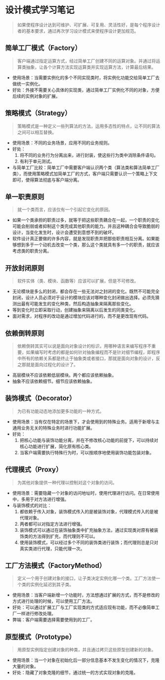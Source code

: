 # 设计模式学习笔记
> 如果使程序设计达到可维护、可扩展、可复用、灵活性好，是每个程序设计者的基本要求，通过再次学习设计模式来使程序设计更加规范。

## 简单工厂模式（Factory）
> 客户端通过指定运算方式，经过简单工厂创建不同的运算对象。并通过将运算类抽象，让各个计算方法实现运算类并实现运算方法，计算最后结果。

* 使用场景：当需要实例化的多个不同实现类时，将实例化功能交给简单工厂去做统一实例化。
* 好处：外接不需要关心具体的实现类，通过简单工厂实例化不同的对象，方便后续的实例对象的扩展。

## 策略模式（Strategy）
> 策略模式是一种定义一些列算法的方法，运用多态性的特点，让不同的算法之间可以相互替换。

* 使用场景：不同的业务场景，应用不同的业务规则。
* 好处：
    1. 将不同的业务行为分离出来，进行封装，使这些行为类中消除条件语句。
    2. 有利于单元测试。
* 与简单工厂比较：简单工厂中需要客户端认识两个类（算法类和算法简单工厂类），而使用策略模式加简单工厂的方式，客户端只需要认识一个策略上下文即可，使得算法彻底与客户端分离。

## 单一职责原则
> 就一个类而言，应该仅有一个引起它变化的原因。

* 如果一个类承担的职责过多，就等于把这些职责耦合在一起，一个职责的变化可能会削弱或者抑制这个类完成其他职责的能力。并且这种耦合会导致脆弱的设计，当变化发生时，设计会遭受到意想不到的破坏。
* 软件设计真正要做的许多内容，就是发现职责并把那些职责相互分离。如果能够想到多于一个动机去改变一个类，那么这个类就具有多一个的职责，就应该考虑类的职责分离。

## 开放封闭原则
> 软件实体（类、模块、函数等）应该可以扩展，但是不可修改。

* 无论模块是多么的封闭，都会存在一些无法对之封闭的变化。既然不可能完全封闭，设计人员必须对于设计的模块应该对哪种变化封闭做出选择。必须先猜测出最有可能发生的变化种类，然后构造抽象来隔离那些变化。
* 等到变化时立即采取行动，创建抽象来隔离以后发生的同类变化。
* 面对需求，对程序的改动是通过增加代码进行的，而不是更改现有代码。

## 依赖倒转原则
> 依赖倒转其实可以说是面向对象设计的标识，用哪种语言来编写程序不重要，如果编写时考虑的都是如何针对抽象编程而不是针对细节编程，即程序中所有的依赖关系都是终止于抽象类或者接口，那就是面向对象的设计，反之那就是面向过程化的设计了。

* 高层模块不应该依赖低层模块。两个都应该依赖抽象。
* 抽象不应该依赖细节。细节应该依赖抽象。

## 装饰模式（Decorator）
> 为已有功能动态地添加更多功能的一种方式。

* 使用场景：当有仅在特定的场景下，才会使用到的特殊业务。适用于新增与主通用业务无关的特殊业务时进行功能扩展。
* 好处：
    1. 把核心功能与装饰功能分离，并在不修改核心功能的前提下，可以持续对核心功能进行扩展，简化原有核心类。
    2. 当客户端需要执行特殊行为时，可以按顺序地使用装饰功能包装对象。
    
## 代理模式（Proxy）
> 为其他对象提供一种代理以控制对这个对象的访问。

* 使用场景：需要隐藏一个对象的访问地址时，使用代理进行访问。在日常使用中，多用于对方法进行增强。
* 与装饰模式的对比：
    1. 都依赖于传入对象，装饰模式传入的是被装饰对象，代理模式传入的是被代理对象。
    2. 两者都可以对指定方法进行增强。
    3. 装饰模式可以通过在装饰抽象类中扩充抽象方法，通过实现类对原有被装饰类的方法得到扩充，而代理则不可以。
    4. 使用装饰模式，可以经过多个不同的装饰类进行装饰；而代理则总是只对真实类进行代理，只能代理一次。
    
## 工厂方法模式（FactoryMethod）
> 定义一个用于创建对象的接口，让子类决定实例化哪一个类。工厂方法使一个类的实例化延迟到其子类。

* 使用场景：当客户端新增一个功能时，方法想通过扩展的方式，而不是修改的方式进行处理的时候，可以使用工厂方法。
* 好处：可以通过扩展工厂与工厂实现类的方式适应现有功能，而不必像简单工厂一样进行修改处理。
* 弊端：客户端需要选择需要使用到的工厂。

## 原型模式（Prototype）
> 用原型实例指定创建对象的种类，并且通过拷贝这些原型创建新的对象。

* 使用场景：当一个对象在初始化后一部分信息基本不发生变化的情况下，克隆大量的对象。
* 好处：隐藏了对象克隆的细节，通过统一的方式实现对象的克隆。